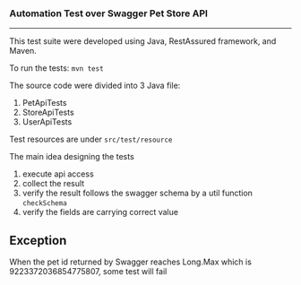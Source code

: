 ### Automation Test over Swagger Pet Store API
---
This test suite were developed using Java, RestAssured framework, and Maven.

To run the tests:
`mvn test`

The source code were divided into 3 Java file:
1. PetApiTests
2. StoreApiTests
3. UserApiTests

Test resources are under `src/test/resource`

The main idea designing the tests
1. execute api access
2. collect the result
3. verify the result follows the swagger schema by a util function `checkSchema`
4. verify the fields are carrying correct value


## Exception
When the pet id returned by Swagger reaches Long.Max which is 9223372036854775807, some test will fail